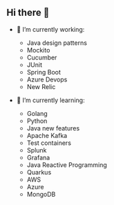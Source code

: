 ## Hi there 👋


- 🔭 I’m currently working:
  - Java design patterns
  - Mockito
  - Cucumber
  - JUnit
  - Spring Boot
  - Azure Devops
  - New Relic
  
    
- 🌱 I’m currently learning:
  - Golang
  - Python
  - Java new features
  - Apache Kafka
  - Test containers
  - Splunk
  - Grafana
  - Java Reactive Programming
  - Quarkus
  - AWS
  - Azure
  - MongoDB

